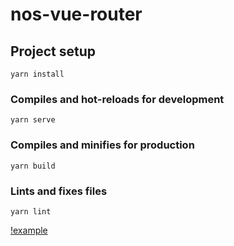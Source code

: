 # nos-vue-router

## Project setup
```
yarn install
```

### Compiles and hot-reloads for development
```
yarn serve
```

### Compiles and minifies for production
```
yarn build
```

### Lints and fixes files
```
yarn lint
```

[!example](https://github.com/nos-nart/nos-vue-router/blob/master/vue-router.gif)
